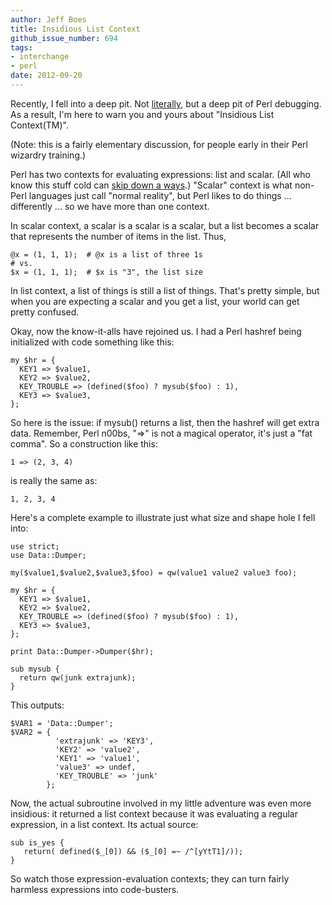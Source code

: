 ```yaml
---
author: Jeff Boes
title: Insidious List Context
github_issue_number: 694
tags:
- interchange
- perl
date: 2012-09-20
---
```




Recently, I fell into a deep pit. Not [literally](http://www.theatlanticwire.com/entertainment/2012/09/actually-literally-what-your-crutch-word-says-about-you/56614/), but a deep pit of Perl debugging. As a result, I'm here to warn you and yours about "Insidious List Context(TM)".

(Note: this is a fairly elementary discussion, for people early in their Perl wizardry training.)

Perl has two contexts for evaluating expressions: list and scalar. (All who know this stuff cold can [skip down a ways](#skip_here).) "Scalar" context is what non-Perl languages just call "normal reality", but Perl likes to do things ... differently ... so we have more than one context.

In scalar context, a scalar is a scalar is a scalar, but a list becomes a scalar that represents the number of items in the list. Thus,

```nohighlight
@x = (1, 1, 1);  # @x is a list of three 1s
# vs.
$x = (1, 1, 1);  # $x is "3", the list size
```

In list context, a list of things is still a list of things. That's pretty simple, but when you are expecting a scalar and you get a list, your world can get pretty confused.

Okay, now the know-it-alls have rejoined us. I had a Perl hashref being initialized with code something like this:

```nohighlight
my $hr = {
  KEY1 => $value1,
  KEY2 => $value2,
  KEY_TROUBLE => (defined($foo) ? mysub($foo) : 1),
  KEY3 => $value3,
};
```

So here is the issue: if mysub() returns a list, then the hashref will get extra data. Remember, Perl n00bs, "=>" is not a magical operator, it's just a "fat comma". So a construction like this:

```nohighlight
1 => (2, 3, 4)
```

is really the same as:
```nohighlight
1, 2, 3, 4
```

Here's a complete example to illustrate just what size and shape hole I fell into:

```nohighlight
use strict;
use Data::Dumper;

my($value1,$value2,$value3,$foo) = qw(value1 value2 value3 foo);

my $hr = {
  KEY1 => $value1,
  KEY2 => $value2,
  KEY_TROUBLE => (defined($foo) ? mysub($foo) : 1),
  KEY3 => $value3,
};

print Data::Dumper->Dumper($hr);

sub mysub {
  return qw(junk extrajunk);
}
```

This outputs:

```nohighlight
$VAR1 = 'Data::Dumper';
$VAR2 = {
          'extrajunk' => 'KEY3',
          'KEY2' => 'value2',
          'KEY1' => 'value1',
          'value3' => undef,
          'KEY_TROUBLE' => 'junk'
        };
```

Now, the actual subroutine involved in my little adventure was even more insidious: it returned a list context because it was evaluating a regular expression, in a list context. Its actual source:

```nohighlight
sub is_yes {
   return( defined($_[0]) && ($_[0] =~ /^[yYtT1]/));
}
```

So watch those expression-evaluation contexts; they can turn fairly harmless expressions into code-busters.


